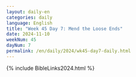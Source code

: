 ```yaml
---
layout: daily-en
categories: daily
language: English
title: "Week 45 Day 7: Mend the Loose Ends"
date: 2024-11-10
weekNum: 45
dayNum: 7
permalink: /en/daily/2024/wk45-day7-daily.html
---
```



{% include BibleLinks2024.html %}

